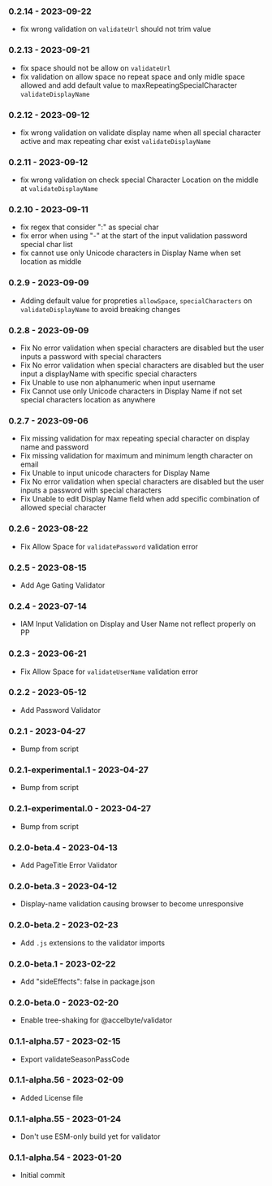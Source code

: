 ### 0.2.14 - 2023-09-22

- fix wrong validation on `validateUrl` should not trim value 

### 0.2.13 - 2023-09-21

- fix space should not be allow on `validateUrl`
- fix validation on allow space no repeat space and only midle space allowed and add default value to  maxRepeatingSpecialCharacter `validateDisplayName`

### 0.2.12 - 2023-09-12

- fix wrong validation on validate display name when all special character active and max repeating char exist `validateDisplayName`

### 0.2.11 - 2023-09-12

- fix wrong validation on check special Character Location on the middle at `validateDisplayName`

### 0.2.10 - 2023-09-11

- fix regex that consider ":" as special char
- fix error when using  "-" at the start of the input validation password special char list
- fix cannot use only Unicode characters in Display Name when set location as middle 

### 0.2.9 - 2023-09-09

- Adding default value for propreties `allowSpace`, `specialCharacters` on `validateDisplayName` to avoid breaking changes 

### 0.2.8 - 2023-09-09

- Fix No error validation when special characters are disabled but the user inputs a password with special characters
- Fix No error validation when special characters are disabled but the user input a displayName with specific special characters
- Fix Unable to use non alphanumeric when input username
- Fix Cannot use only Unicode characters in Display Name if not set special characters location as anywhere

### 0.2.7 - 2023-09-06

- Fix missing validation for max repeating special character on display name and password 
- Fix missing validation for maximum and minimum length character on email 
- Fix Unable to input unicode characters for Display Name
- Fix No error validation when special characters are disabled but the user inputs a password with special characters
- Fix Unable to edit Display Name field when add specific combination of allowed special character

### 0.2.6 - 2023-08-22

- Fix Allow Space for `validatePassword` validation error

### 0.2.5 - 2023-08-15

- Add Age Gating Validator

### 0.2.4 - 2023-07-14

- IAM Input Validation on Display and User Name not reflect properly on PP

### 0.2.3 - 2023-06-21

- Fix Allow Space for `validateUserName` validation error

### 0.2.2 - 2023-05-12

- Add Password Validator

### 0.2.1 - 2023-04-27

- Bump from script

### 0.2.1-experimental.1 - 2023-04-27

- Bump from script

### 0.2.1-experimental.0 - 2023-04-27

- Bump from script

### 0.2.0-beta.4 - 2023-04-13

- Add PageTitle Error Validator

### 0.2.0-beta.3 - 2023-04-12

- Display-name validation causing browser to become unresponsive

### 0.2.0-beta.2 - 2023-02-23

- Add `.js` extensions to the validator imports

### 0.2.0-beta.1 - 2023-02-22

- Add "sideEffects": false in package.json

### 0.2.0-beta.0 - 2023-02-20

- Enable tree-shaking for @accelbyte/validator

### 0.1.1-alpha.57 - 2023-02-15

- Export validateSeasonPassCode

### 0.1.1-alpha.56 - 2023-02-09

- Added License file

### 0.1.1-alpha.55 - 2023-01-24

- Don't use ESM-only build yet for validator

### 0.1.1-alpha.54 - 2023-01-20

- Initial commit
